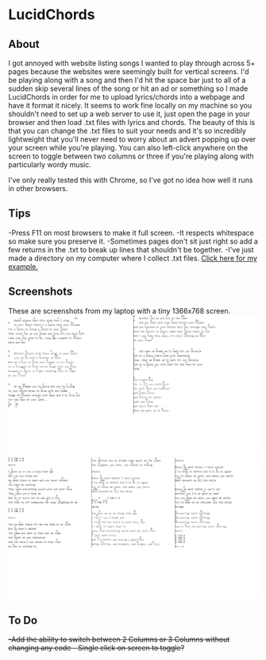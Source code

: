# LucidChords

## About
I got annoyed with website listing songs I wanted to play through across 5+ pages because the websites were seemingly built for vertical screens. I'd be playing along with a song and then I'd hit the space bar just to all of a sudden skip several lines of the song or hit an ad or something so I made LucidChords in order for me to upload lyrics/chords into a webpage and have it format it nicely. It seems to work fine locally on my machine so you shouldn't need to set up a web server to use it, just open the page in your browser and then load .txt files with lyrics and chords. The beauty of this is that you can change the .txt files to suit your needs and it's so incredibly lightweight that you'll never need to worry about an advert popping up over your screen while you're playing. You can also left-click anywhere on the screen to toggle between two columns or three if you're playing along with particularly wordy music.

I've only really tested this with Chrome, so I've got no idea how well it runs in other browsers.

## Tips
-Press F11 on most browsers to make it full screen.
-It respects whitespace so make sure you preserve it.
-Sometimes pages don't sit just right so add a few returns in the .txt to break up lines that shouldn't be together.
-I've just made a directory on my computer where I collect .txt files. [Click here for my example.](../blob/master/ExamplePictures/Directory.png)

## Screenshots

These are screenshots from my laptop with a tiny 1366x768 screen.
![2 Columns](/ExamplePictures/2columns.png?raw=true "2 Columns Example")
![3 Columns](/ExamplePictures/3columns.png?raw=true "3 Columns Example")

## To Do

~~-Add the ability to switch between 2 Columns or 3 Columns without changing any code - Single click on screen to toggle?~~
